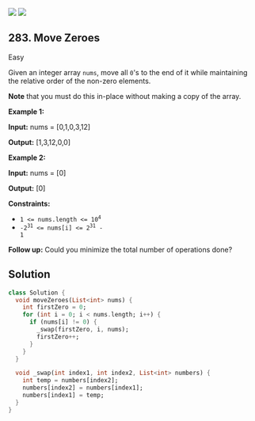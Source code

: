 [![](https://img.shields.io/github/stars/javadev/LeetCode-in-All?label=Stars&style=flat-square)](https://github.com/javadev/LeetCode-in-All)
[![](https://img.shields.io/github/forks/javadev/LeetCode-in-All?label=Fork%20me%20on%20GitHub%20&style=flat-square)](https://github.com/javadev/LeetCode-in-All/fork)

## 283\. Move Zeroes

Easy

Given an integer array `nums`, move all `0`'s to the end of it while maintaining the relative order of the non-zero elements.

**Note** that you must do this in-place without making a copy of the array.

**Example 1:**

**Input:** nums = [0,1,0,3,12]

**Output:** [1,3,12,0,0]

**Example 2:**

**Input:** nums = [0]

**Output:** [0]

**Constraints:**

*   <code>1 <= nums.length <= 10<sup>4</sup></code>
*   <code>-2<sup>31</sup> <= nums[i] <= 2<sup>31</sup> - 1</code>

**Follow up:** Could you minimize the total number of operations done?

## Solution

```dart
class Solution {
  void moveZeroes(List<int> nums) {
    int firstZero = 0;
    for (int i = 0; i < nums.length; i++) {
      if (nums[i] != 0) {
        _swap(firstZero, i, nums);
        firstZero++;
      }
    }
  }

  void _swap(int index1, int index2, List<int> numbers) {
    int temp = numbers[index2];
    numbers[index2] = numbers[index1];
    numbers[index1] = temp;
  }
}
```